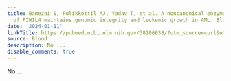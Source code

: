 ```yaml
---
title: Bamezai S, Pulikkottil AJ, Yadav T, et al. A noncanonical enzymatic function
  of PIWIL4 maintains genomic integrity and leukemic growth in AML. Blood. 2023;142(1):90-105
date: '2024-01-11'
linkTitle: https://pubmed.ncbi.nlm.nih.gov/38206638/?utm_source=curl&utm_medium=rss&utm_campaign=journals&utm_content=7603509&fc=None&ff=20240111170659&v=2.18.0
source: Blood
description: No ...
disable_comments: true
---
```

No ...